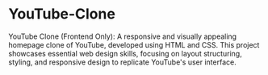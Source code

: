 # YouTube-Clone
YouTube Clone (Frontend Only): A responsive and visually appealing homepage clone of YouTube, developed using HTML and CSS. This project showcases essential web design skills, focusing on layout structuring, styling, and responsive design to replicate YouTube's user interface.
